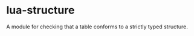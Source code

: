 lua-structure
=============

A module for checking that a table conforms to a strictly typed structure.
